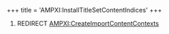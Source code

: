 +++
title = 'AMPXI:InstallTitleSetContentIndices'
+++

1.  REDIRECT
    [AMPXI:CreateImportContentContexts](AMPXI:CreateImportContentContexts "wikilink")
